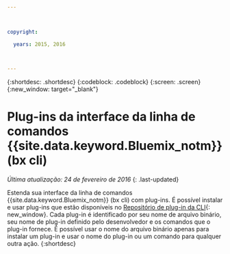 ```yaml
---

 

copyright:

  years: 2015, 2016

 

---
```


{:shortdesc: .shortdesc}
{:codeblock: .codeblock}
{:screen: .screen}
{:new_window: target="_blank"}

# Plug-ins da interface da linha de comandos {{site.data.keyword.Bluemix_notm}} (bx cli)

*Última atualização: 24 de fevereiro de 2016*
{: .last-updated}

Estenda sua interface da linha de comandos {{site.data.keyword.Bluemix_notm}} (bx cli) com plug-ins. É possível instalar e usar plug-ins que estão disponíveis no
[Repositório de plug-in da CLI](http://plugins.ng.bluemix.net/){: new_window}. Cada plug-in é identificado por seu nome de arquivo binário, seu nome de plug-in definido pelo desenvolvedor e os comandos que o plug-in fornece. É possível usar o nome do arquivo binário apenas para instalar um plug-in e usar o nome do plug-in ou um comando para qualquer outra ação.
{:shortdesc}
